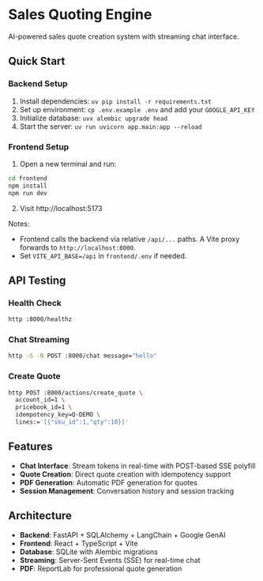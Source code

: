 # Sales Quoting Engine

AI-powered sales quote creation system with streaming chat interface.

## Quick Start

### Backend Setup
1. Install dependencies: `uv pip install -r requirements.txt`
2. Set up environment: `cp .env.example .env` and add your `GOOGLE_API_KEY`
3. Initialize database: `uvx alembic upgrade head`
4. Start the server: `uv run uvicorn app.main:app --reload`

### Frontend Setup
1. Open a new terminal and run:
```bash
cd frontend
npm install
npm run dev
```
2. Visit http://localhost:5173

Notes:
- Frontend calls the backend via relative `/api/...` paths. A Vite proxy forwards to `http://localhost:8000`.
- Set `VITE_API_BASE=/api` in `frontend/.env` if needed.

## API Testing

### Health Check
```bash
http :8000/healthz
```

### Chat Streaming
```bash
http -S -N POST :8000/chat message="hello"
```

### Create Quote
```bash
http POST :8000/actions/create_quote \
  account_id=1 \
  pricebook_id=1 \
  idempotency_key=Q-DEMO \
  lines:='[{"sku_id":1,"qty":10}]'
```

## Features

- **Chat Interface**: Stream tokens in real-time with POST-based SSE polyfill
- **Quote Creation**: Direct quote creation with idempotency support
- **PDF Generation**: Automatic PDF generation for quotes
- **Session Management**: Conversation history and session tracking

## Architecture

- **Backend**: FastAPI + SQLAlchemy + LangChain + Google GenAI
- **Frontend**: React + TypeScript + Vite
- **Database**: SQLite with Alembic migrations
- **Streaming**: Server-Sent Events (SSE) for real-time chat
- **PDF**: ReportLab for professional quote generation
